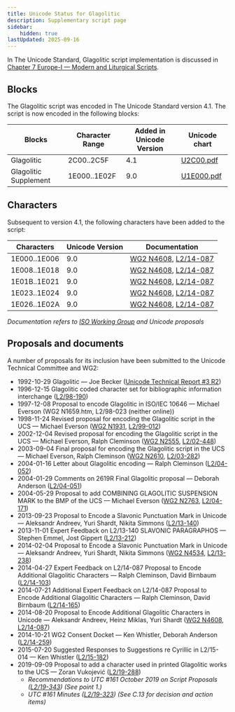 ```yaml
---
title: Unicode Status for Glagolitic
description: Supplementary script page
sidebar:
    hidden: true
lastUpdated: 2025-09-16
---
```


In The Unicode Standard, Glagolitic script implementation is discussed in [Chapter 7 Europe-I — Modern and Liturgical Scripts](https://www.unicode.org/versions/latest/core-spec/chapter-7/#G15862).

## Blocks

The Glagolitic script was encoded in The Unicode Standard version 4.1. The script is now encoded in the following blocks:

| Blocks | Character Range | Added in Unicode Version | Unicode chart |
| ------ | --------------- | ------------------------ | ------------- |
| Glagolitic | 2C00..2C5F | 4.1 | [U2C00.pdf](http://www.unicode.org/charts/PDF/U2C00.pdf) |
| Glagolitic Supplement | 1E000..1E02F | 9.0 | [U1E000.pdf](http://www.unicode.org/charts/PDF/U1E000.pdf) |

## Characters

Subsequent to version 4.1, the following characters have been added to the script:

| Characters | Unicode Version | Documentation |
| ---------- | --------------- | ------------- |
| 1E000..1E006 |  9.0  | [WG2 N4608](https://www.unicode.org/wg2/docs/n4608.pdf), [L2/14-087](http://www.unicode.org/cgi-bin/GetMatchingDocs.pl?L2/14-087) |
| 1E008..1E018 |  9.0  | [WG2 N4608](https://www.unicode.org/wg2/docs/n4608.pdf), [L2/14-087](http://www.unicode.org/cgi-bin/GetMatchingDocs.pl?L2/14-087) |
| 1E01B..1E021 |  9.0  | [WG2 N4608](https://www.unicode.org/wg2/docs/n4608.pdf), [L2/14-087](http://www.unicode.org/cgi-bin/GetMatchingDocs.pl?L2/14-087) |
| 1E023..1E024 |  9.0  | [WG2 N4608](https://www.unicode.org/wg2/docs/n4608.pdf), [L2/14-087](http://www.unicode.org/cgi-bin/GetMatchingDocs.pl?L2/14-087) |
| 1E026..1E02A |  9.0  | [WG2 N4608](https://www.unicode.org/wg2/docs/n4608.pdf), [L2/14-087](http://www.unicode.org/cgi-bin/GetMatchingDocs.pl?L2/14-087) |

_Documentation refers to [ISO Working Group](https://www.unicode.org/wg2/) and Unicode proposals_

## Proposals and documents

A number of proposals for its inclusion have been submitted to the Unicode Technical Committee and WG2:
- 1992-10-29 Glagolitic — Joe Becker ([Unicode Technical Report #3 R2](http://www.unicode.org/reports/tr3-2/))
- 1996-12-15 Glagolitic coded character set for bibliographic information interchange ([L2/98-190](http://www.unicode.org/L2/L1998/98190-6861.pdf))
- 1997-12-08 Proposal to encode Glagolitic in ISO/IEC 10646 — Michael Everson (WG2 N1659.htm, L2/98-023 (neither online))
- 1998-11-24 Revised proposal for encoding the Glagolitic script in the UCS — Michael Everson ([WG2 N1931](https://www.unicode.org/wg2/docs/n1931.pdf), [L2/99-012](http://www.unicode.org/L2/L1999/n1931.pdf))
- 2002-12-04 Revised proposal for encoding the Glagolitic script in the UCS — Michael Everson, Ralph Cleminson ([WG2 N2555](https://www.unicode.org/wg2/docs/n2555.pdf), [L2/02-448](http://www.unicode.org/cgi-bin/GetMatchingDocs.pl?L2/02-448))
- 2003-09-04 Final proposal for encoding the Glagolitic script in the UCS — Michael Everson, Ralph Cleminson ([WG2 N2610](https://www.unicode.org/wg2/docs/n2610.pdf), [L2/03-282](http://www.unicode.org/cgi-bin/GetMatchingDocs.pl?L2/03-282))
- 2004-01-16 Letter about Glagolitic encoding — Ralph Cleminson ([L2/04-052](http://www.unicode.org/cgi-bin/GetMatchingDocs.pl?L2/04-052))
- 2004-01-29 Comments on 2619R Final Glagolitic proposal — Deborah Anderson ([L2/04-051](http://www.unicode.org/cgi-bin/GetMatchingDocs.pl?L2/04-051))
- 2004-05-29  Proposal to add COMBINING GLAGOLITIC SUSPENSION MARK to the BMP of the UCS — Michael Everson ([WG2 N2763](https://www.unicode.org/wg2/docs/n2763r.pdf), [L2/04-171](http://www.unicode.org/cgi-bin/GetMatchingDocs.pl?L2/04-171))
- 2013-09-23 Proposal to Encode a Slavonic Punctuation Mark in Unicode — Aleksandr Andreev, Yuri Shardt, Nikita Simmons ([L2/13-140](http://www.unicode.org/cgi-bin/GetMatchingDocs.pl?L2/13-140))
- 2013-11-01 Expert Feedback on L2/13-140 SLAVONIC PARAGRAPHOS — Stephen Emmel, Jost Gippert ([L2/13-212](http://www.unicode.org/cgi-bin/GetMatchingDocs.pl?L2/13-212))
- 2014-02-04 Proposal to Encode a Slavonic Punctuation Mark in Unicode — Aleksandr Andreev, Yuri Shardt, Nikita Simmons ([WG2 N4534](https://www.unicode.org/wg2/docs/n4534.pdf), [L2/13-238](http://www.unicode.org/cgi-bin/GetMatchingDocs.pl?L2/13-238))
- 2014-04-27 Expert Feedback on L2/14-087 Proposal to Encode Additional Glagolitic Characters — Ralph Cleminson, David Birnbaum ([L2/14-103](http://www.unicode.org/cgi-bin/GetMatchingDocs.pl?L2/14-103))
- 2014-07-21 Additional Expert Feedback on L2/14-087 Proposal to Encode Additional Glagolitic Characters — Ralph Cleminson, David Birnbaum ([L2/14-165](http://www.unicode.org/cgi-bin/GetMatchingDocs.pl?L2/14-165))
- 2014-08-20 Proposal to Encode Additional Glagolitic Characters in Unicode — Aleksandr Andreev, Heinz Miklas, Yuri Shardt ([WG2 N4608](https://www.unicode.org/wg2/docs/n4608.pdf), [L2/14-087](http://www.unicode.org/cgi-bin/GetMatchingDocs.pl?L2/14-087))
- 2014-10-21 WG2 Consent Docket — Ken Whistler, Deborah Anderson ([L2/14-259](http://www.unicode.org/cgi-bin/GetMatchingDocs.pl?L2/14-259))
- 2015-07-20 Suggested Responses to Suggestions re Cyrillic in L2/15-014 — Ken Whistler ([L2/15-182](http://www.unicode.org/cgi-bin/GetMatchingDocs.pl?L2/15-182))
- 2019-09-09 Proposal to add a character used in printed Glagolitic works to the UCS — Zoran Vukojević ([L2/19-288](http://www.unicode.org/cgi-bin/GetMatchingDocs.pl?L2/19-288))
  - _Recommendations to UTC #161 October 2019 on Script Proposals ([L2/19-343](http://www.unicode.org/L2/L2019/19343-script-adhoc-recs.pdf)) (See point 1.)_
  - _UTC #161 Minutes ([L2/19-323](https://www.unicode.org/L2/L2019/19323.htm)) (See C.13 for decision and action items)_
